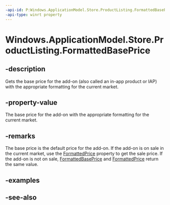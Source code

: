 ```yaml
---
-api-id: P:Windows.ApplicationModel.Store.ProductListing.FormattedBasePrice
-api-type: winrt property
---
```


<!-- Property syntax
public string FormattedBasePrice { get; }
-->

# Windows.ApplicationModel.Store.ProductListing.FormattedBasePrice

## -description
Gets the base price for the add-on (also called an in-app product or IAP) with the appropriate formatting for the current market.

## -property-value
The base price for the add-on with the appropriate formatting for the current market.

## -remarks
The base price is the default price for the add-on. If the add-on is on sale in the current market, use the [FormattedPrice](productlisting_formattedprice.md) property to get the sale price. If the add-on is not on sale, [FormattedBasePrice](productlisting_formattedbaseprice.md) and [FormattedPrice](productlisting_formattedprice.md) return the same value.

## -examples

## -see-also
